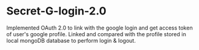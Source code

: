 # Secret-G-login-2.0
Implemented OAuth 2.0 to link with the google login and get access token of user's google profile. Linked and compared with the profile stored in local mongoDB database to perform login &amp; logout.
